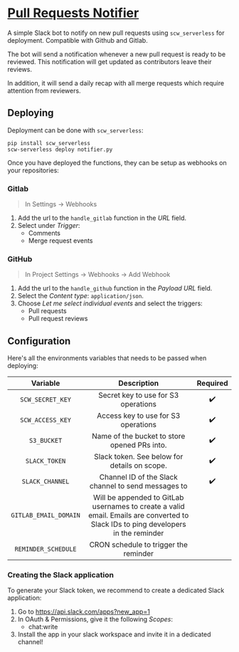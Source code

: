 # [Pull Requests Notifier](https://github.com/scaleway/serverless-api-framework-python/tree/main/examples/pr_notifier)

A simple Slack bot to notify on new pull requests using `scw_serverless` for deployment. Compatible with Github and Gitlab.

The bot will send a notification whenever a new pull request is ready to be reviewed. This notification will get updated as contributors leave their reviews.

In addition, it will send a daily recap with all merge requests which require attention from reviewers.

## Deploying

Deployment can be done with `scw_serverless`:

```console
pip install scw_serverless
scw-serverless deploy notifier.py
```

Once you have deployed the functions, they can be setup as webhooks on your repositories:

### Gitlab

> In Settings -> Webhooks

1. Add the url to the `handle_gitlab` function in the *URL* field.
2. Select under *Trigger*:
   * Comments
   * Merge request events

### GitHub

> In Project Settings -> Webhooks -> Add Webhook

1. Add the url to the `handle_github` function in the *Payload URL* field.
2. Select the *Content type*: `application/json`.
3. Choose *Let me select individual events* and select the triggers:
   * Pull requests
   * Pull request reviews

## Configuration

Here's all the environments variables that needs to be passed when deploying:

|       Variable        |                                                            Description                                                             |      Required      |
|:---------------------:|:----------------------------------------------------------------------------------------------------------------------------------:|:------------------:|
|   `SCW_SECRET_KEY`    |                                                Secret key to use for S3 operations                                                 | :heavy_check_mark: |
|   `SCW_ACCESS_KEY`    |                                                Access key to use for S3 operations                                                 | :heavy_check_mark: |
|      `S3_BUCKET`      |                                            Name of the bucket to store opened PRs into.                                            | :heavy_check_mark: |
|     `SLACK_TOKEN`     |                                            Slack token. See below for details on scope.                                            | :heavy_check_mark: |
|    `SLACK_CHANNEL`    |                                        Channel ID of the Slack channel to send messages to                                         | :heavy_check_mark: |
| `GITLAB_EMAIL_DOMAIN` | Will be appended to GitLab usernames to create a valid email. Emails are converted to Slack IDs to ping developers in the reminder |                    |
|  `REMINDER_SCHEDULE`  |                                               CRON schedule to trigger the reminder                                                |                    |

### Creating the Slack application

To generate your Slack token, we recommend to create a dedicated Slack application:

1. Go to <https://api.slack.com/apps?new_app=1>
2. In OAuth & Permissions, give it the following *Scopes*:
   * chat:write
3. Install the app in your slack workspace and invite it in a dedicated channel!

